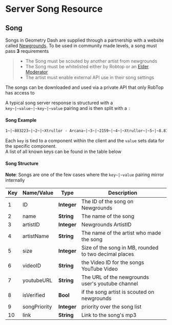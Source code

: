 # Server Song Resource

## Song

Songs in Geometry Dash are supplied through a partnership with a website called [Newgrounds](https://www.newgrounds.com/audio). To be used in community made levels, a song must pass **3** requirements

> - The Song must be scouted by another artist from newgrounds
> - The Song must be whitelisted either by Robtop or an [Elder Moderator](/topics/moderators.md)
> - The artist must enable external API use in their song settings

The songs can be downloaded and used via a private API that only RobTop has access to


A typical song server response is structured with a `key~|~value~|~key~|~value` pairing and is then split with a `:`

<!-- tabs:start -->

#### **Song Example**
```md
1~|~803223~|~2~|~Xtrullor - Arcana~|~3~|~2159~|~4~|~Xtrullor~|~5~|~8.81~|~6~|~~|~10~|~https%3A%2F%2Faudio.ngfiles.com%2F803000%2F803223_Xtrullor---Arcana.mp3%3Ff1524940372~|~7~|~UCejLri1RVC7kj8ZVNX2a53g      
```
<!-- tabs:end -->

Each `key` is tied to a component within the client and the `value` sets data for the specific component.  
A list of all known keys can be found in the table below

#### Song Structure

**Note**: Songs are one of the few cases where the `key~|~value` pairing mirror internally

| Key | Name/Value                | Type                                         | Description                                                              
|-----|---------------------------|----------------------------------------------|--------------------------------------------------------------------------
| 1   | ID						  | **Integer**									 | The ID of the song on Newgrounds
| 2   | name					  | **String**									 | The name of the song
| 3   | artistID				  | **Integer**									 | Newgrounds ArtistID  
| 4   | artistName				  | **String**									 | The name of the artist who made the song
| 5   | size					  | **Integer**									 | Size of the song in MB, rounded to two decimal places
| 6   | videoID 			      | **String**									 | the Video ID for the songs YouTube Video
| 7   | youtubeURL				  | **String**									 | The URL of the newgrounds user's youtube channel
| 8   | isVerified				  | **Bool**									 | if the song artist is scouted on newgrounds
| 9   | songPriority              | **Integer**                                  | priority over the song list
| 10  | link					  | **String**									 | Link to the song's mp3